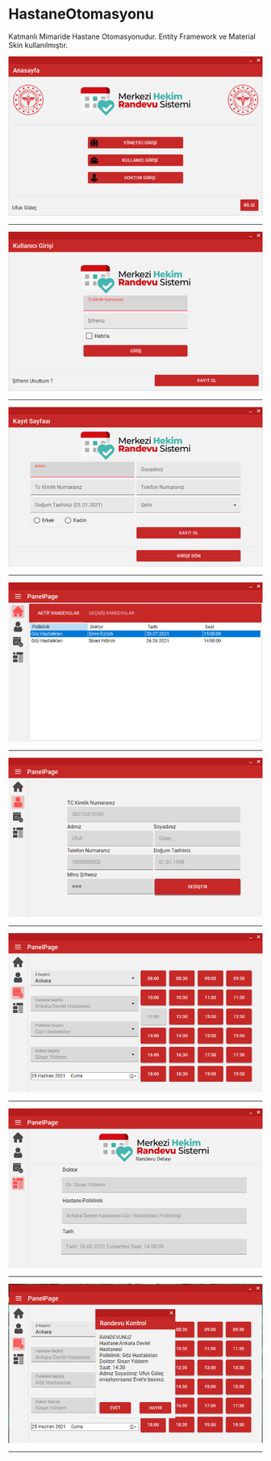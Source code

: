 # HastaneOtomasyonu
Katmanlı Mimaride Hastane Otomasyonudur. Entity Framework ve Material Skin kullanılmıştır.
<p align="center">
  <img src="https://github.com/ufukgulec/HastaneOtomasyonu/blob/master/AppImages/home.png?raw=true">
</p>
  <hr/>
  <p align="center">
  <img src="https://github.com/ufukgulec/HastaneOtomasyonu/blob/master/AppImages/login.png">
</p>
  <hr/>
  <p align="center">
  <img src="https://github.com/ufukgulec/HastaneOtomasyonu/blob/master/AppImages/reg.png">
</p>
  <hr/>
  <p align="center">
  <img src="https://github.com/ufukgulec/HastaneOtomasyonu/blob/master/AppImages/panel-home.png">
</p>
  <hr/>
  <p align="center">
  <img src="https://github.com/ufukgulec/HastaneOtomasyonu/blob/master/AppImages/panel-patient.png">
</p>
  <hr/>
  <p align="center">
  <img src="https://github.com/ufukgulec/HastaneOtomasyonu/blob/master/AppImages/panel-appointment.png">
</p>
  <hr/>
  <p align="center">
  <img src="https://github.com/ufukgulec/HastaneOtomasyonu/blob/master/AppImages/pane-detail.png">
</p>
  <hr/>
  <p align="center">
  <img src="https://github.com/ufukgulec/HastaneOtomasyonu/blob/master/AppImages/messagebox.png">
</p>
  <hr/>
